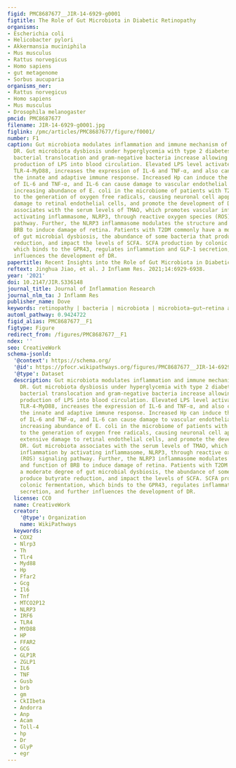 ```yaml
---
figid: PMC8687677__JIR-14-6929-g0001
figtitle: The Role of Gut Microbiota in Diabetic Retinopathy
organisms:
- Escherichia coli
- Helicobacter pylori
- Akkermansia muciniphila
- Mus musculus
- Rattus norvegicus
- Homo sapiens
- gut metagenome
- Sorbus aucuparia
organisms_ner:
- Rattus norvegicus
- Homo sapiens
- Mus musculus
- Drosophila melanogaster
pmcid: PMC8687677
filename: JIR-14-6929-g0001.jpg
figlink: /pmc/articles/PMC8687677/figure/f0001/
number: F1
caption: Gut microbiota modulates inflammation and immune mechanism of hyperglycemia-induced
  DR. Gut microbiota dysbiosis under hyperglycemia with type 2 diabetes (T2DM) causes
  bacterial translocation and gram-negative bacteria increase allowing accumulated
  production of LPS into blood circulation. Elevated LPS level activates NF-κB through
  TLR-4-MyD88, increases the expression of IL-6 and TNF-α, and also can deregulate
  the innate and adaptive immune response. Increased Hp can induce the expression
  of IL-6 and TNF-α, and IL-6 can cause damage to vascular endothelial cells. The
  increasing abundance of E. coli in the microbiome of patients with T2DM will lead
  to the generation of oxygen free radicals, causing neuronal cell apoptosis and extensive
  damage to retinal endothelial cells, and promote the development of DR. Gut microbiota
  associates with the serum levels of TMAO, which promotes vascular inflammation by
  activating inflammasome, NLRP3, through reactive oxygen species (ROS) signaling
  pathway. Further, the NLRP3 inflammasome modulates the structure and function of
  BRB to induce damage of retina. Patients with T2DM commonly have a moderate degree
  of gut microbial dysbiosis, the abundance of some bacteria that produce butyrate
  reduction, and impact the levels of SCFA. SCFA production by colonic fermentation,
  which binds to the GPR43, regulates inflammation and GLP-1 secretion, and further
  influences the development of DR.
papertitle: Recent Insights into the Role of Gut Microbiota in Diabetic Retinopathy.
reftext: Jinghua Jiao, et al. J Inflamm Res. 2021;14:6929-6938.
year: '2021'
doi: 10.2147/JIR.S336148
journal_title: Journal of Inflammation Research
journal_nlm_ta: J Inflamm Res
publisher_name: Dove
keywords: retinopathy | bacteria | microbiota | microbiota–gut–retina axis | mechanism
automl_pathway: 0.9424722
figid_alias: PMC8687677__F1
figtype: Figure
redirect_from: /figures/PMC8687677__F1
ndex: ''
seo: CreativeWork
schema-jsonld:
  '@context': https://schema.org/
  '@id': https://pfocr.wikipathways.org/figures/PMC8687677__JIR-14-6929-g0001.html
  '@type': Dataset
  description: Gut microbiota modulates inflammation and immune mechanism of hyperglycemia-induced
    DR. Gut microbiota dysbiosis under hyperglycemia with type 2 diabetes (T2DM) causes
    bacterial translocation and gram-negative bacteria increase allowing accumulated
    production of LPS into blood circulation. Elevated LPS level activates NF-κB through
    TLR-4-MyD88, increases the expression of IL-6 and TNF-α, and also can deregulate
    the innate and adaptive immune response. Increased Hp can induce the expression
    of IL-6 and TNF-α, and IL-6 can cause damage to vascular endothelial cells. The
    increasing abundance of E. coli in the microbiome of patients with T2DM will lead
    to the generation of oxygen free radicals, causing neuronal cell apoptosis and
    extensive damage to retinal endothelial cells, and promote the development of
    DR. Gut microbiota associates with the serum levels of TMAO, which promotes vascular
    inflammation by activating inflammasome, NLRP3, through reactive oxygen species
    (ROS) signaling pathway. Further, the NLRP3 inflammasome modulates the structure
    and function of BRB to induce damage of retina. Patients with T2DM commonly have
    a moderate degree of gut microbial dysbiosis, the abundance of some bacteria that
    produce butyrate reduction, and impact the levels of SCFA. SCFA production by
    colonic fermentation, which binds to the GPR43, regulates inflammation and GLP-1
    secretion, and further influences the development of DR.
  license: CC0
  name: CreativeWork
  creator:
    '@type': Organization
    name: WikiPathways
  keywords:
  - COX2
  - Nlrp3
  - Th
  - Tlr4
  - Myd88
  - Hp
  - Ffar2
  - Gcg
  - Il6
  - Tnf
  - MTCO2P12
  - NLRP3
  - IRF6
  - TLR4
  - MYD88
  - HP
  - FFAR2
  - GCG
  - GLP1R
  - ZGLP1
  - IL6
  - TNF
  - Gusb
  - brb
  - gm
  - CkIIbeta
  - Andorra
  - Anp
  - Acam
  - Toll-4
  - hp
  - Dr
  - GlyP
  - egr
---
```

